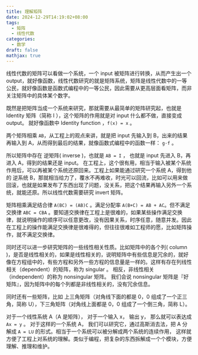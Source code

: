 ```yaml
---
title: 理解矩阵
date: 2024-12-29T14:19:02+08:00
tags:
  - 矩阵
  - 线性代数
categories:
  - 数学
draft: false
mathjax: true
---
```


线性代数的矩阵可以看做一个系统，一个 input 被矩阵进行转换，从而产生出一个 output，就好像函数，线性代数研究的就是矩阵系统，矩阵是线性代数中的一等公民，就好像函数是函数式编程中的一等公民，因此需要从更高层面看矩阵，而非关注矩阵中的具体某个数字。

既然是把矩阵当成一个系统来研究，那就需要从最简单的矩阵研究起，也就是 Identity 矩阵（简称 I ），这个矩阵的作用就是对 input 什么都不做，直接变成 output。 就好像函数中 Identity function ，`f(x) = x` 。 

两个矩阵相乘 `AB`，从工程上的观点来讲，就是把 input 先输入到 B，出来的结果再输入到 A，从而得到最后的结果，就像函数式编程中的函数一样： `g·f` 。

所以矩阵中存在 逆矩阵( inverse )，也就是 `AB = I` ， 也就是 input 先进入 B，再进入 A，得到的结果还是 input。 在工程上，这个很有用，相当于输入被某个系统作用后，可以再被某个系统还原回来。工程上如果能通过研究一个系统 A，得到他的 逆系统 B，那就相当给力了，覆水不再难收，时光可以回流，比如可以用来做回滚，也就是如果发布了东西出现了问题，没关系，把这个结果再输入另外一个系统，就能还原。所以线性代数需要研究 invert 矩阵。

矩阵相乘满足结合律 `A(BC) = (AB)C` 。满足分配率 `A(B+C) = AB + AC`。但不满足交换律 `ABC = CBA` 。要知道交换律在工程上是很难的，如果某些操作满足交换律，就说明操作的顺序可以任意更改，没有因果关系，时序任意，随意并发。因此在工程上的操作能满足交换律是很难得的，但往往很难如工程师的愿，比如矩阵操作，就不满足交换律。

同时还可以进一步研究矩阵的一些线性相关性质。比如矩阵中的各个列( column )，是否是线性相关的，如果是线性相关的，说明矩阵中有些信息是冗余的，就好像在方程组中的，有些方程和另外一些方程的信息量是一样的。这样有存在列线性相关（dependent）的矩阵，称为 singular 。 相反，非线性相关（independent）的称为 nonsingular 矩阵。 我们会说 nonsingular 矩阵是『好矩阵』，因为矩阵中的每个列都是非线性相关的，没有冗余信息。

同时还有一些矩阵，比如 上三角矩阵（对角线下面的都是 0，0 组成了一个正三角，简称 U），下三角矩阵（对角线上面都是 0，0 组成了一个倒三角，简称 L）。

对于一个线性系统 A（A 是矩阵）， 对于一个输入 x， 输出 y， 那么就可以表达成 `Ax = y` 。 对于这样的一个系统 A， 我们可以研究它，通过高斯消去法，把 A 分解成  `A = LU` 的形式。相当于一个系统可以被分解成两个系统的连续作用， 这样就方便了工程上对系统的理解。类似于编程，把复杂的东西拆解成一个个模块，方便理解、推理和维护。
